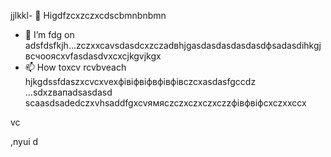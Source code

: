 jjlkkl- 👋 Higdfzcxzczxcdscbmnbnbmn
- 🌱 I’m fdg on adsfdsfkjh...zczxxcаvsdasdcxzczadвhjgasdasdasdasdasdфsadasdіhkgjвсчooяcxvfasdasdvxcxcjkgvjkgx
- 📫 How toxcv rcvbveach hjkgdssfdaszxcvcxvexфівіфвіфвфівфівczcxasdasfgccdz ...sdxzвапadsasdasd
scaasdsadedczxvhsaddfgxcvямясzczxczxczxczzфівфвіфcxczxxccx
<!---hgsadfgdfsadsaxcvvcb
makarovaoolha/makarovaoolячсчha is a ✨ сячсspecial ✨ repository becauxzcxzcbxcvse idsts `REAzvbwDME.md` (this file) appears on your GitHvcxvxczxcub profile.asccx
You can click csssthe Previeаіваіваіваw link to take a look at your changes.asdasdazxcs
--->vc
,nyui
d
